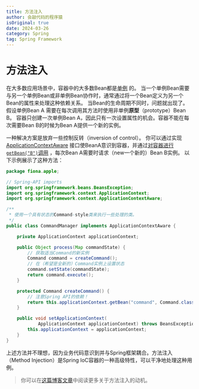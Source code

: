 ```yaml
---
title: 方法注入
author: 会敲代码的程序猿
isOriginal: true
date: 2024-03-26
category: Spring
tag: Spring Framework
---
```


# 方法注入

在大多数应用场景中，容器中的大多数Bean都是[单例](https://docs.spring.io/spring-framework/reference/core/beans/factory-scopes.html#beans-factory-scopes-singleton)
的。
当一个单例Bean需要与另一个单例Bean或非单例Bean协作时，通常通过将一个Bean定义为另一个Bean的属性来处理这种依赖关系。
当Bean的生命周期不同时，问题就出现了。 假设单例Bean A 需要在每次调用其方法时使用非单例**原型**（prototype）Bean B。
容器只创建一次单例Bean A，因此只有一次设置属性的机会。容器不能在每次需要Bean B的时候为Bean A提供一个新的实例。

一种解决方案是放弃一些控制反转（inversion of control）。
你可以通过实现[ApplicationContextAware](https://docs.spring.io/spring-framework/reference/core/beans/factory-nature.html#beans-factory-aware)
接口使BeanA意识到容器，并通过[对容器进行`getBean("B")`调用](https://docs.spring.io/spring-framework/reference/core/beans/basics.html#beans-factory-client)
，每次Bean A需要时请求（new一个新的）Bean B实例。 以下示例展示了这种方法：

```java
package fiona.apple;

// Spring-API imports
import org.springframework.beans.BeansException;
import org.springframework.context.ApplicationContext;
import org.springframework.context.ApplicationContextAware;

/**
 * 使用一个具有状态的Command-style类来执行一些处理的类。
 */
public class CommandManager implements ApplicationContextAware {

	private ApplicationContext applicationContext;

	public Object process(Map commandState) {
		// 获取适当Command的新实例
		Command command = createCommand();
		// 在（希望是全新的）Command实例上设置状态
		command.setState(commandState);
		return command.execute();
	}

	protected Command createCommand() {
		// 注意Spring API的依赖！
		return this.applicationContext.getBean("command", Command.class);
	}

	public void setApplicationContext(
			ApplicationContext applicationContext) throws BeansException {
		this.applicationContext = applicationContext;
	}
}
```

上述方法并不理想，因为业务代码意识到并与Spring框架耦合。方法注入（Method Injection）是Spring IoC容器的一种高级特性，可以干净地处理这种用例。

> 你可以在[这篇博客文章](https://spring.io/blog/2004/08/06/method-injection/)中阅读更多关于方法注入的动机。



